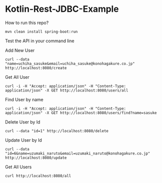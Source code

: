 # Kotlin-Rest-JDBC-Example

How to run this repo?

`mvn clean install spring-boot:run`

Test the API in your command line

Add New User
```$xslt
curl --data "name=uchiha_sasuke&email=uchiha_sasuke@konohagakure.co.jp" http://localhost:8080/create

```

Get All User
```
curl -i -H "Accept: application/json" -H "Content-Type: application/json" -X GET http://localhost:8080/users/all
```

Find User by name
```$xslt
curl -i -H "Accept: application/json" -H "Content-Type: application/json" -X GET http://localhost:8080/users/find?name=sasuke
```

Delete User by Id
```$xslt
curl --data "id=1" http://localhost:8080/delete
```

Update User by Id
```$xslt
curl --data "id=6&name=uzumaki_naruto&email=uzumaki_naruto@konohagakure.co.jp" http://localhost:8080/update
```

Get All Users
```$xslt
curl http://localhost:8080/all
```



